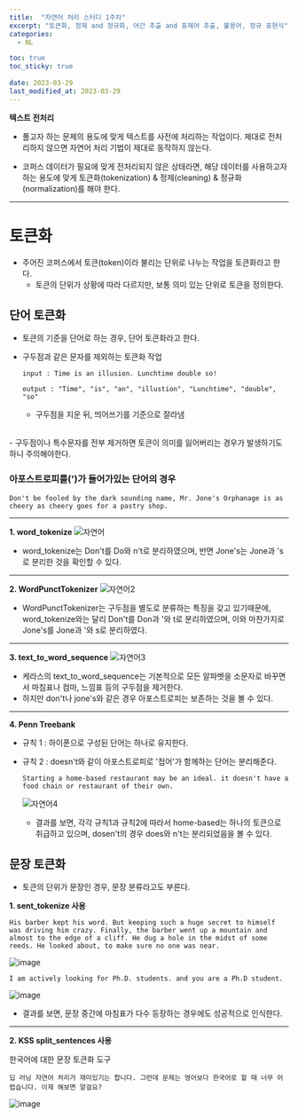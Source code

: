 ```yaml
---
title:  "자연어 처리 스터디 1주차"
excerpt: "토큰화, 정제 and 정규화, 어간 추출 and 표제어 추출, 불용어, 정규 표현식"
categories:
  - NL

toc: true
toc_sticky: true
 
date: 2023-03-29
last_modified_at: 2023-03-29
---
```



**텍스트 전처리**
- 풀고자 하는 문제의 용도에 맞게 텍스트를 사전에 처리하는 작업이다. 제대로 전처리하지 않으면 자연어 처리 기법이 제대로 동작하지 않는다.

- 코퍼스 데이터가 필요에 맞게 전처리되지 않은 상태라면, 해당 데이터를 사용하고자 하는 용도에 맞게 토큰화(tokenization) & 정제(cleaning) & 정규화(normalization)를 해야 한다. 

---

# 토큰화
- 주어진 코퍼스에서 토큰(token)이라 불리는 단위로 나누는 작업을 토큰화라고 한다. 
    - 토큰의 단위가 상황에 따라 다르지만, 보통 의미 있는 단위로 토큰을 정의한다.



## 단어 토큰화
- 토큰의 기준을 단어로 하는 경우, 단어 토큰화라고 한다. 

- 구두점과 같은 문자를 제외하는 토큰화 작업
    ```
    input : Time is an illusion. Lunchtime double so!

    output : "Time", "is", "an", "illustion", "Lunchtime", "double", "so"
    ```
    - 구두점을 지운 뒤, 띄어쓰기를 기준으로 잘라냄 
<br>
- 구두점이나 특수문자를 전부 제거하면 토큰이 의미를 잃어버리는 경우가 발생하기도 하니 주의해야한다.




### 아포스트로피를(')가 들어가있는 단어의 경우

```
Don't be fooled by the dark sounding name, Mr. Jone's Orphanage is as cheery as cheery goes for a pastry shop.
```
---

**1. word_tokenize**
![자연어](https://user-images.githubusercontent.com/81560908/228844042-9644c48f-2f9a-45b1-a27a-6dc6d0252cb2.png)

- word_tokenize는 Don't를 Do와 n't로 분리하였으며, 반면 Jone's는 Jone과 's로 분리한 것을 확인할 수 있다.

---

**2. WordPunctTokenizer**
![자연어2](https://user-images.githubusercontent.com/81560908/228844516-e6d94bec-9a50-4ea9-a2e1-eb579dd6d2a5.png)

- WordPunctTokenizer는 구두점을 별도로 분류하는 특징을 갖고 있기때문에, word_tokenize와는 달리 Don't를 Don과 '와 t로 분리하였으며, 이와 마찬가지로 Jone's를 Jone과 '와 s로 분리하였다.

---

**3. text_to_word_sequence**
![자연어3](https://user-images.githubusercontent.com/81560908/228845529-47e03d51-74f0-4d6b-b9e4-6f3d0b645327.png)

- 케라스의 text_to_word_sequence는 기본적으로 모든 알파벳을 소문자로 바꾸면서 마침표나 컴마, 느낌표 등의 구두점을 제거한다. 
- 하지만 don't나 jone's와 같은 경우 아포스트로피는 보존하는 것을 볼 수 있다.

---

**4. Penn Treebank**
- 규칙 1 : 하이푼으로 구성된 단어는 하나로 유지한다.
- 규칙 2 :  doesn't와 같이 아포스트로피로 '접어'가 함께하는 단어는 분리해준다.

    ```
    Starting a home-based restaurant may be an ideal. it doesn't have a food chain or restaurant of their own.
    ```

    ![자연어4](https://user-images.githubusercontent.com/81560908/228846647-68c72946-b10b-4e99-81e5-c00dc199eb9c.png)

    - 결과를 보면, 각각 규칙1과 규칙2에 따라서 home-based는 하나의 토큰으로 취급하고 있으며, dosen't의 경우 does와 n't는 분리되었음을 볼 수 있다.








## 문장 토큰화
- 토큰의 단위가 문장인 경우, 문장 분류라고도 부른다.

**1. sent_tokenize 사용**
```
His barber kept his word. But keeping such a huge secret to himself was driving him crazy. Finally, the barber went up a mountain and almost to the edge of a cliff. He dug a hole in the midst of some reeds. He looked about, to make sure no one was near.
```

![image](https://user-images.githubusercontent.com/81560908/228858773-0f7f53ce-1ab8-497a-8934-5e1ab35ada32.png)

```
I am actively looking for Ph.D. students. and you are a Ph.D student.
```

![image](https://user-images.githubusercontent.com/81560908/228861909-09e8087d-2d76-4c78-b4bf-cd1a4728d4eb.png)

- 결과를 보면, 문장 중간에 마침표가 다수 등장하는 경우에도 성공적으로 인식한다.

---

**2. KSS split_sentences 사용**

한국어에 대한 문장 토큰화 도구
```
딥 러닝 자연어 처리가 재미있기는 합니다. 그런데 문제는 영어보다 한국어로 할 때 너무 어렵습니다. 이제 해보면 알걸요?
```

![image](https://user-images.githubusercontent.com/81560908/228860694-1d1cb001-f2a0-41fb-8659-260393789822.png)

